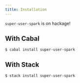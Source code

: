```yaml
---
title: Installation
---
```


`super-user-spark` is on hackage!

## With Cabal

```
$ cabal install super-user-spark
```

## With Stack

```
$ stack install super-user-spark
```
